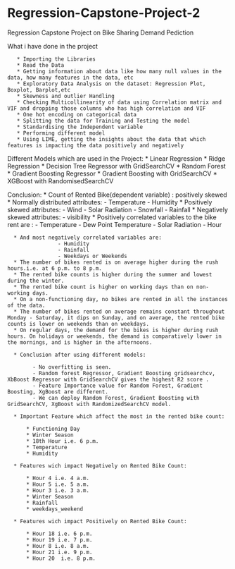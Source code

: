 # Regression-Capstone-Project-2
Regression Capstone Project on Bike Sharing Demand Pediction

What i have done in the project

       * Importing the Libraries
       * Read the Data
       * Getting information about data like how many null values in the data, how many features in the data, etc
       * Exploratory Data Analysis on the dataset: Regression Plot, Boxplot, Barplot,etc
       * Skewness and outlier Handling
       * Checking Multicollinearity of data using Correlation matrix and VIF and dropping those columns who has high correlation and VIF
       * One hot encoding on categorical data
       * Splitting the data for Training and Testing the model
       * Standardising the Independent variable
       * Performing different model
       * Using LIME, getting the insights about the data that which features is impacting the data positively and negatively

Different Models which are used in the Project:
    * Linear Regression
    * Ridge Regression
    * Decision Tree Regressor with GridSearchCV
    * Random Forest
    * Gradient Boosting Regressor
    * Gradient Boosting with GridSearchCV
    * XGBoost with RandomisedSearchCV

Conclusion:
      * Count of Rented Bike(dependent variable) : positively skewed
      * Normally distributed attributes:
                    - Temperature
                    - Humidity
      * Positively skewed attributes:
                    - Wind 
                    - Solar Radiation 
                    - Snowfall 
                    - Rainfall
      * Negatively skewed attributes: 
                    - visibility
      * Positively correlated variables to the bike rent are :
                    - Temperature
                    - Dew Point Temperature
                    - Solar Radiation
                    - Hour

      * And most negatively correlated variables are:
                    - Humidity
                    - Rainfall
                    - Weekdays or Weekends
      * The number of bikes rented is on average higher during the rush hours.i.e. at 6 p.m. to 8 p.m.
      * The rented bike counts is higher during the summer and lowest during the winter.
      * The rented bike count is higher on working days than on non-working days.
      * On a non-functioning day, no bikes are rented in all the instances of the data.
      * The number of bikes rented on average remains constant throughout Monday - Saturday, it dips on Sunday, and on average, the rented bike counts is lower on weekends than on weekdays.
      * On regular days, the demand for the bikes is higher during rush hours. On holidays or weekends, the demand is comparatively lower in the mornings, and is higher in the afternoons.

      * Conclusion after using different models:

            - No overfitting is seen.
            - Random forest Regressor, Gradient Boosting gridsearchcv, XbBoost Regressor with GridSearchCV gives the highest R2 score .
            - Feature Importance value for Random Forest, Gradient Boosting, XgBoost are different.
            - We can deploy Random Forest, Gradient Boosting with  GridSearchCV, XgBoost with RandomizedSearchCV model.

      * Important Feature which affect the most in the rented bike count:

          * Functioning Day
          * Winter Season
          * 18th Hour i.e. 6 p.m.
          * Temperature
          * Humidity

      * Features wich impact Negatively on Rented Bike Count:  

          * Hour 4 i.e. 4 a.m.
          * Hour 5 i.e. 5 a.m.
          * Hour 3 i.e. 3 a.m.
          * Winter Season 
          * Rainfall 
          * weekdays_weekend

      * Features wich impact Positively on Rented Bike Count:

          * Hour 18 i.e. 6 p.m.
          * Hour 19 i.e. 7 p.m.
          * Hour 8 i.e. 8 a.m.
          * Hour 21 i.e. 9 p.m.
          * Hour 20  i.e. 8 p.m.
